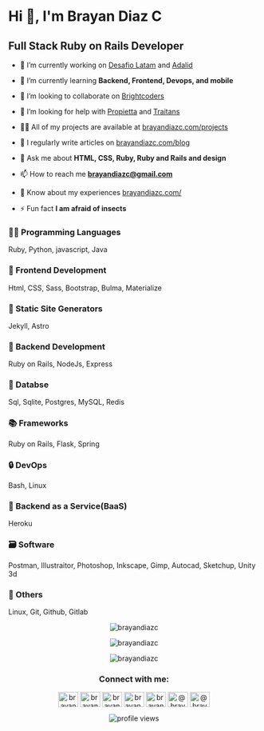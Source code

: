 # Hi 👋, I'm Brayan Diaz C

## Full Stack Ruby on Rails Developer

- 🔭 I’m currently working on [Desafio Latam](https://desafiolatam.com/) and [Adalid](https://www.adalid.cl/)

- 🌱 I’m currently learning **Backend, Frontend, Devops, and mobile**

- 👯 I’m looking to collaborate on [Brightcoders](http://www.brightcoders.com/)

- 🤝 I’m looking for help with [Propietta](https://propietta.com/) and [Traitans](https://traitants.com/)

- 👨‍💻 All of my projects are available at [brayandiazc.com/projects](https://brayandiazc.com/projects/)

- 📝 I regularly write articles on [brayandiazc.com/blog](https://brayandiazc.com/blog/)

- 💬 Ask me about **HTML, CSS, Ruby, Ruby and Rails and design**

- 📫 How to reach me **brayandiazc@gmail.com**

- 📄 Know about my experiences [brayandiazc.com/](https://brayandiazc.com/)

- ⚡ Fun fact **I am afraid of insects**

### 🧑‍💻 Programming Languages

Ruby, Python, javascript, Java

### 🎨 Frontend Development

Html, CSS, Sass, Bootstrap, Bulma, Materialize
<!-- Tailwind, React, Svelte, Redux, Webpack, Babel -->

### 🎉 Static Site Generators

Jekyll, Astro
<!-- Gatsby, Nextjs, Netlify CMS, WordPress, Ghost, Middleman -->

### 🔨 Backend Development

Ruby on Rails, NodeJs, Express
<!-- Nginex, Nestjs -->

### 🔧 Databse

Sql, Sqlite, Postgres, MySQL, Redis
<!-- NoSql, MongoDB, Firebase, Firestore, MariaDB, ElasticSearch -->

### 📚 Frameworks

Ruby on Rails, Flask, Spring
<!-- Django -->

### 🔒️ DevOps

Bash, Linux
<!-- Docker, Azure, Amazon web services, jenkins, Google cloud -->

### 📎 Backend as a Service(BaaS)

Heroku
<!-- Firebase, Amplify, Netlify -->

### 🗃️ Software

Postman, Illustraitor, Photoshop, Inkscape, Gimp, Autocad, Sketchup, Unity 3d

### 📝 Others

Linux, Git, Github, Gitlab

<!-- ### 📱 Mobile

Android, Kotlin, Flutter, Dart, Ionic, React Native, NativeScript -->

<!-- ### 📦 AI/ML

tensorflow -->

<!-- ### 📁 Data Visualization

D3js, Chartjs, Canvasjs -->

<!-- ### 📚 Testing

jest -->

<p align="center"><img align="center" src="https://github-readme-stats.vercel.app/api/top-langs?username=brayandiazc&show_icons=true&locale=en&layout=compact" alt="brayandiazc" /></p>

<p align="center"><img align="center" src="https://github-readme-stats.vercel.app/api?username=brayandiazc&show_icons=true&locale=en" alt="brayandiazc" /></p>

<p align="center"><img align="center" src="https://github-readme-streak-stats.herokuapp.com/?user=brayandiazc&" alt="brayandiazc" /></p>

<h3 align="center">Connect with me:</h3>

<p align="center">
  <a href="https://linkedin.com/in/brayandiazc" target="blank"><img align="center" src="https://raw.githubusercontent.com/rahuldkjain/github-profile-readme-generator/master/src/images/icons/Social/linked-in-alt.svg" alt="brayandiazc" height="30" width="40" /></a>
  <a href="https://twitter.com/brayandiazc" target="blank"><img align="center" src="https://raw.githubusercontent.com/rahuldkjain/github-profile-readme-generator/master/src/images/icons/Social/twitter.svg" alt="brayandiazc" height="30" width="40" /></a>
  <a href="https://instagram.com/brayandiaz_c" target="blank"><img align="center" src="https://raw.githubusercontent.com/rahuldkjain/github-profile-readme-generator/master/src/images/icons/Social/instagram.svg" alt="brayandiaz_c" height="30" width="40" /></a>
  <a href="https://fb.com/brayan.y.cardenas" target="blank"><img align="center" src="https://raw.githubusercontent.com/rahuldkjain/github-profile-readme-generator/master/src/images/icons/Social/facebook.svg" alt="brayan.y.cardenas" height="30" width="40" /></a>
  <a href="https://dev.to/brayandiazc" target="blank"><img align="center" src="https://raw.githubusercontent.com/rahuldkjain/github-profile-readme-generator/master/src/images/icons/Social/devto.svg" alt="brayandiazc" height="30" width="40" /></a>
  <a href="https://hashnode.com/@brayandiazc" target="blank"><img align="center" src="https://raw.githubusercontent.com/rahuldkjain/github-profile-readme-generator/master/src/images/icons/Social/hashnode.svg" alt="@brayandiazc" height="30" width="40" /></a>
  <a href="https://medium.com/@brayandiazc" target="blank"><img align="center" src="https://raw.githubusercontent.com/rahuldkjain/github-profile-readme-generator/master/src/images/icons/Social/medium.svg" alt="@brayandiazc" height="30" width="40" /></a>
  <!-- <a href="https://www.youtube.com/c/ucc6rsxwrhhfklcerzm1htvg" target="blank"><img align="center" src="https://raw.githubusercontent.com/rahuldkjain/github-profile-readme-generator/master/src/images/icons/Social/youtube.svg" alt="ucc6rsxwrhhfklcerzm1htvg" height="30" width="40" /></a> -->
  <!-- <a href="https://codepen.io/brayandiazc" target="blank"><img align="center" src="https://raw.githubusercontent.com/rahuldkjain/github-profile-readme-generator/master/src/images/icons/Social/codepen.svg" alt="brayandiazc" height="30" width="40" /></a>
  <a href="https://dribbble.com/brayandiazc" target="blank"><img align="center" src="https://raw.githubusercontent.com/rahuldkjain/github-profile-readme-generator/master/src/images/icons/Social/dribbble.svg" alt="brayandiazc" height="30" width="40" /></a>
  <a href="https://www.behance.net/brayandiazc" target="blank"><img align="center" src="https://raw.githubusercontent.com/rahuldkjain/github-profile-readme-generator/master/src/images/icons/Social/behance.svg" alt="brayandiazc" height="30" width="40" /></a> -->
</p>

<p align="center">
  <img src="https://gpvc.arturio.dev/brayandiazc" alt="profile views">
</p>
